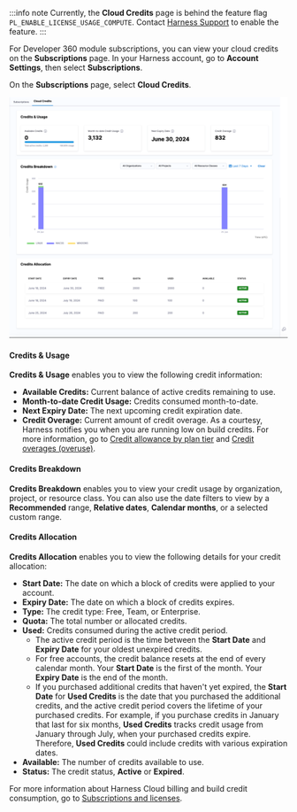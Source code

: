 :::info note
Currently, the **Cloud Credits** page is behind the feature flag `PL_ENABLE_LICENSE_USAGE_COMPUTE`. Contact [Harness Support](mailto:support@harness.io) to enable the feature.
:::

For Developer 360 module subscriptions, you can view your cloud credits on the **Subscriptions** page. In your Harness account, go to **Account Settings**, then select **Subscriptions**.

On the **Subscriptions** page, select **Cloud Credits**.

![](./static/cloud-credits.png)

#### Credits & Usage

**Credits & Usage** enables you to view the following credit information:

- **Available Credits:** Current balance of active credits remaining to use.
- **Month-to-date Credit Usage:** Credits consumed month-to-date.
- **Next Expiry Date:** The next upcoming credit expiration date.
- **Credit Overage:** Current amount of credit overage. As a courtesy, Harness notifies you when you are running low on build credits. For more information, go to [Credit allowance by plan tier](/docs/continuous-integration/get-started/ci-subscription-mgmt/#credit-allowance-by-plan-tier) and [Credit overages (overuse)](/docs/continuous-integration/get-started/ci-subscription-mgmt#credit-overages-overuse).

#### Credits Breakdown

**Credits Breakdown** enables you to view your credit usage by organization, project, or resource class. You can also use the date filters to view by a **Recommended** range, **Relative dates**, **Calendar months**, or a selected custom range.

#### Credits Allocation

**Credits Allocation** enables you to view the following details for your credit allocation:

- **Start Date:** The date on which a block of credits were applied to your account.
- **Expiry Date:** The date on which a block of credits expires.
- **Type:** The credit type: Free, Team, or Enterprise.
- **Quota:** The total number or allocated credits.
- **Used:** Credits consumed during the active credit period.
   - The active credit period is the time between the **Start Date** and **Expiry Date** for your oldest unexpired credits.
   - For free accounts, the credit balance resets at the end of every calendar month. Your **Start Date** is the first of the month. Your **Expiry Date** is the end of the month.
   - If you purchased additional credits that haven't yet expired, the **Start Date** for **Used Credits** is the date that you purchased the additional credits, and the active credit period covers the lifetime of your purchased credits. For example, if you purchase credits in January that last for six months, **Used Credits** tracks credit usage from January through July, when your purchased credits expire. Therefore, **Used Credits** could include credits with various expiration dates.
- **Available:** The number of credits available to use.
- **Status:** The credit status, **Active** or **Expired**.

For more information about Harness Cloud billing and build credit consumption, go to [Subscriptions and licenses](/docs/continuous-integration/get-started/ci-subscription-mgmt.md#harness-cloud-billing-and-build-credits).

